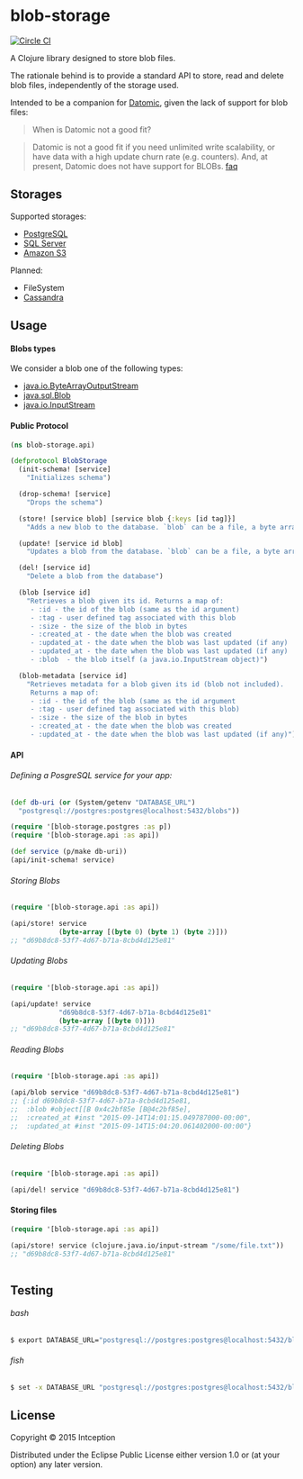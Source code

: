 # blob-storage

[![Circle CI](https://circleci.com/gh/intception/blob-storage.svg?style=svg)](https://circleci.com/gh/intception/blob-storage)

A Clojure library designed to store blob files.

The rationale behind is to provide a standard API to store, read and delete blob files, independently of the storage used.

Intended to be a companion for [Datomic](http://www.datomic.com/), given the lack of support for blob files:

>When is Datomic not a good fit?

>Datomic is not a good fit if you need unlimited write scalability, or have data with a high update churn rate (e.g. counters).
And, at present, Datomic does not have support for BLOBs.
[faq](http://www.datomic.com/faq.html)


## Storages

Supported storages:

- [PostgreSQL](http://www.postgresql.org/)
- [SQL Server](https://www.microsoft.com/en-us/sql-server/sql-server-2022)
- [Amazon S3](https://aws.amazon.com/s3/)
 
Planned:

- FileSystem
- [Cassandra](http://cassandra.apache.org/)


## Usage

#### Blobs types

We consider a blob one of the following types:

* [java.io.ByteArrayOutputStream](http://docs.oracle.com/javase/7/docs/api/java/io/ByteArrayOutputStream.html)
* [java.sql.Blob](http://docs.oracle.com/javase/7/docs/api/java/sql/Blob.html)
* [java.io.InputStream](http://docs.oracle.com/javase/7/docs/api/java/io/InputStream.html)

#### Public Protocol

```clojure
(ns blob-storage.api)

(defprotocol BlobStorage
  (init-schema! [service]
    "Initializes schema")

  (drop-schema! [service]
    "Drops the schema")

  (store! [service blob] [service blob {:keys [id tag]}]
    "Adds a new blob to the database. `blob` can be a file, a byte array or an input stream.")

  (update! [service id blob]
    "Updates a blob from the database. `blob` can be a file, a byte array or an input stream.")

  (del! [service id]
    "Delete a blob from the database")

  (blob [service id]
    "Retrieves a blob given its id. Returns a map of:
     - :id - the id of the blob (same as the id argument)
     - :tag - user defined tag associated with this blob
     - :size - the size of the blob in bytes
     - :created_at - the date when the blob was created
     - :updated_at - the date when the blob was last updated (if any)
     - :updated_at - the date when the blob was last updated (if any)
     - :blob  - the blob itself (a java.io.InputStream object)")

  (blob-metadata [service id]
    "Retrieves metadata for a blob given its id (blob not included).
     Returns a map of:
     - :id - the id of the blob (same as the id argument
     - :tag - user defined tag associated with this blob)
     - :size - the size of the blob in bytes
     - :created_at - the date when the blob was created
     - :updated_at - the date when the blob was last updated (if any)"))
```

#### API

###### Defining a PosgreSQL service for your app:

```clojure
(def db-uri (or (System/getenv "DATABASE_URL")
  "postgresql://postgres:postgres@localhost:5432/blobs"))

(require '[blob-storage.postgres :as p])
(require '[blob-storage.api :as api])

(def service (p/make db-uri))
(api/init-schema! service)
```

###### Storing Blobs

```clojure
(require '[blob-storage.api :as api])

(api/store! service
            (byte-array [(byte 0) (byte 1) (byte 2)]))
;; "d69b8dc8-53f7-4d67-b71a-8cbd4d125e81"
```

###### Updating Blobs

```clojure
(require '[blob-storage.api :as api])

(api/update! service
            "d69b8dc8-53f7-4d67-b71a-8cbd4d125e81"
            (byte-array [(byte 0)]))
;; "d69b8dc8-53f7-4d67-b71a-8cbd4d125e81"
```

###### Reading Blobs

```clojure
(require '[blob-storage.api :as api])

(api/blob service "d69b8dc8-53f7-4d67-b71a-8cbd4d125e81")
;; {:id d69b8dc8-53f7-4d67-b71a-8cbd4d125e81,
;;  :blob #object[[B 0x4c2bf85e [B@4c2bf85e],
;;  :created_at #inst "2015-09-14T14:01:15.049787000-00:00",
;;  :updated_at #inst "2015-09-14T15:04:20.061402000-00:00"}

```

###### Deleting Blobs

```clojure
(require '[blob-storage.api :as api])

(api/del! service "d69b8dc8-53f7-4d67-b71a-8cbd4d125e81")
```


#### Storing files

```clojure
(require '[blob-storage.api :as api])

(api/store! service (clojure.java.io/input-stream "/some/file.txt"))  
;; "d69b8dc8-53f7-4d67-b71a-8cbd4d125e81"
    
```

## Testing

###### bash
```bash
$ export DATABASE_URL="postgresql://postgres:postgres@localhost:5432/blobs_test" && lein test
```

###### fish
```bash
$ set -x DATABASE_URL "postgresql://postgres:postgres@localhost:5432/blobs_test"; lein test
```


License
----

Copyright © 2015 Intception

Distributed under the Eclipse Public License either version 1.0 or (at
your option) any later version.
